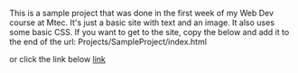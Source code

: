 This is a sample project that was done in the first week of my Web Dev course at Mtec. 
It's just a basic site with text and an image. It also uses some basic CSS. 
If you want to get to the site, copy the below and add it to the end of the url:
Projects/SampleProject/index.html

or click the link below
[link](https://jthapata.github.io/week1/Projects/SampleProject/index.html)